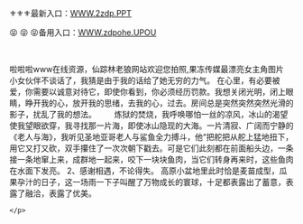 <p>
	⚜⚜⚜最新入口：<a href="http://www.baidu.com/link?url=6MA2SWnO3Raqke39an_0PUxosM6ZrUGzi1BN9tNnlPW&wd">WWW.2zdp.PPT</a> 
	<p>
		😝
😝
😝备用入口：<a href="http://www.baidu.com/link?url=6MA2SWnO3Raqke39an_0PUxosM6ZrUGzi1BN9tNnlPW&wd">WWW.zdpohe.UPOU</a> 
	</p>
	<p>
		<br />
	</p>
	<p>
		啦啦啦www在线资源，仙踪林老狼网站欢迎您拍照,果冻传媒最漂亮女主角图片　　小女伙伴不谈话了，我猜是由于我的话给了她无穷的力气。
在心里，有必要被爱，你需要以诚意对待它，即使你看到，你必须经历罚款。我想关闭光明，闭上眼睛，睁开我的心，放开我的思绪，去我的心，过去。房间总是突然突然突然光滑的影子，扰乱了我的想法。
　　炼狱的焚烧，我呼唤哪怕一丝的凉风，冰山的渴望使我望眼欲穿，我寻找那一片海，即使冰山隐现的大海。一片清寂、广阔而宁静的《老人与海》，我听见圣地亚哥老人与鲨鱼全力搏斗，他“把舵把从舵上猛地扭下，用它又打又砍，双手攥住了一次次朝下戳去。可是它们此刻都在前面船头边，一条接一条地窜上来，成群地一起来，咬下一块块鱼肉，当它们转身再来时，这些鱼肉在水面下发亮。
	2、感谢相遇，不论得失。
高原小盆地里此时恰是麦苗成型，瓜果孕汁的日子，这一场雨一下子叫醒了万物成长的寰球，十足都表露出了蓄意，表露了融洽，表露了优美。

	</p>
